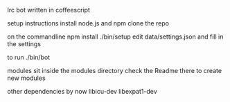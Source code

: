 Irc bot written in coffeescript

setup instructions
install node.js and npm
clone the repo

on the commandline
npm install
./bin/setup
edit data/settings.json and fill in the settings

to run
./bin/bot

modules sit inside the modules directory
check the Readme there to create new modules

other dependencies by now
libicu-dev
libexpat1-dev

